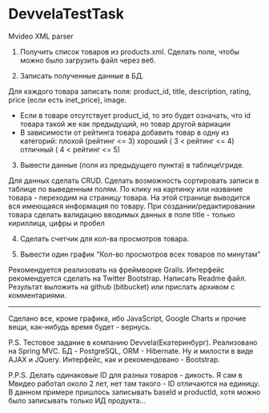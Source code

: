 # DevvelaTestTask
Mvideo XML parser

1. Получить список товаров из products.xml. Сделать поле, чтобы можно было загрузить файл через веб.

2. Записать полученные данные в БД.


Для каждого товара записать поля: product_id, title, description, rating, price (если есть inet_price), image.
- Если в товаре отсутствует product_id, то это будет означать, что id товара такой же как предыдущий, но товар другой вариации 
- В зависимости от рейтинга товара добавить товар в одну из категорий:
	плохой (рейтинг <= 3)
	хороший ( 3 < рейтинг <= 4)
	отличный ( 4 < рейтинг <= 5)

3. Вывести данные (поля из предыдущего пункта) в таблице\гриде. 

Для данных сделать CRUD.
Сделать возможность сортировать записи в таблице по выведенным полям.
По клику на картинку или название товара - переходим на страницу товара.
На этой странице выводится вся имеющаяся информация по товару.
При создании/редактировании товара сделать валидацию вводимых данных в поле title - только кириллица, цифры и пробел

4. Сделать счетчик для кол-ва просмотров товара.

5. Вывести один график “Кол-во просмотров всех товаров по минутам”

Рекомендуется реализовать на фреймворке Grails.
Интерфейс рекомендуется сделать на Twitter Bootstrap.
Написать Readme файл.
Результат выложить на github (bitbucket) или прислать архивом с комментариями.

---------------------------------------------------------------------------------
Сделано все, кроме графика, ибо JavaScript, Google Charts и прочие вещи, как-нибудь время будет - вернусь.

P.S. Тестовое задание в компанию Devvela(Екатеринбург). Реализовано на Spring MVC. БД - PostgreSQL, ORM - Hibernate.  Ну и милости в виде AJAX и JQuery. Интерфейс, как и рекомендовано - Bootstrap.

P.P.S. Делать одинаковые ID для разных товаров - дикость. Я сам в Мвидео работал около 2 лет, нет там такого - ID отличаются на единицу.
В данном примере пришлось записывать baseId и productId, хотя можно было записывать только ИД продукта...
